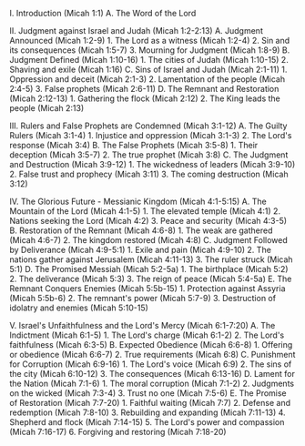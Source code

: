 I. Introduction (Micah 1:1)
   A. The Word of the Lord

II. Judgment against Israel and Judah (Micah 1:2-2:13)
   A. Judgment Announced (Micah 1:2-9)
      1. The Lord as a witness (Micah 1:2-4)
      2. Sin and its consequences (Micah 1:5-7)
      3. Mourning for Judgment (Micah 1:8-9)
   B. Judgment Defined (Micah 1:10-16)
      1. The cities of Judah (Micah 1:10-15)
      2. Shaving and exile (Micah 1:16)
   C. Sins of Israel and Judah (Micah 2:1-11)
      1. Oppression and deceit (Micah 2:1-3)
      2. Lamentation of the people (Micah 2:4-5)
      3. False prophets (Micah 2:6-11)
   D. The Remnant and Restoration (Micah 2:12-13)
      1. Gathering the flock (Micah 2:12)
      2. The King leads the people (Micah 2:13)

III. Rulers and False Prophets are Condemned (Micah 3:1-12)
   A. The Guilty Rulers (Micah 3:1-4)
      1. Injustice and oppression (Micah 3:1-3)
      2. The Lord's response (Micah 3:4)
   B. The False Prophets (Micah 3:5-8)
      1. Their deception (Micah 3:5-7)
      2. The true prophet (Micah 3:8)
   C. The Judgment and Destruction (Micah 3:9-12)
      1. The wickedness of leaders (Micah 3:9-10)
      2. False trust and prophecy (Micah 3:11)
      3. The coming destruction (Micah 3:12)

IV. The Glorious Future - Messianic Kingdom (Micah 4:1-5:15)
   A. The Mountain of the Lord (Micah 4:1-5)
      1. The elevated temple (Micah 4:1)
      2. Nations seeking the Lord (Micah 4:2)
      3. Peace and security (Micah 4:3-5)
   B. Restoration of the Remnant (Micah 4:6-8)
      1. The weak are gathered (Micah 4:6-7)
      2. The kingdom restored (Micah 4:8)
   C. Judgment Followed by Deliverance (Micah 4:9-5:1)
      1. Exile and pain (Micah 4:9-10)
      2. The nations gather against Jerusalem (Micah 4:11-13)
      3. The ruler struck (Micah 5:1)
   D. The Promised Messiah (Micah 5:2-5a)
      1. The birthplace (Micah 5:2)
      2. The deliverance (Micah 5:3)
      3. The reign of peace (Micah 5:4-5a)
   E. The Remnant Conquers Enemies (Micah 5:5b-15)
      1. Protection against Assyria (Micah 5:5b-6)
      2. The remnant's power (Micah 5:7-9)
      3. Destruction of idolatry and enemies (Micah 5:10-15)

V. Israel's Unfaithfulness and the Lord's Mercy (Micah 6:1-7:20)
   A. The Indictment (Micah 6:1-5)
      1. The Lord's charge (Micah 6:1-2)
      2. The Lord's faithfulness (Micah 6:3-5)
   B. Expected Obedience (Micah 6:6-8)
      1. Offering or obedience (Micah 6:6-7)
      2. True requirements (Micah 6:8)
   C. Punishment for Corruption (Micah 6:9-16)
      1. The Lord's voice (Micah 6:9)
      2. The sins of the city (Micah 6:10-12)
      3. The consequences (Micah 6:13-16)
   D. Lament for the Nation (Micah 7:1-6)
      1. The moral corruption (Micah 7:1-2)
      2. Judgments on the wicked (Micah 7:3-4)
      3. Trust no one (Micah 7:5-6)
   E. The Promise of Restoration (Micah 7:7-20)
      1. Faithful waiting (Micah 7:7)
      2. Defense and redemption (Micah 7:8-10)
      3. Rebuilding and expanding (Micah 7:11-13)
      4. Shepherd and flock (Micah 7:14-15)
      5. The Lord's power and compassion (Micah 7:16-17)
      6. Forgiving and restoring (Micah 7:18-20)